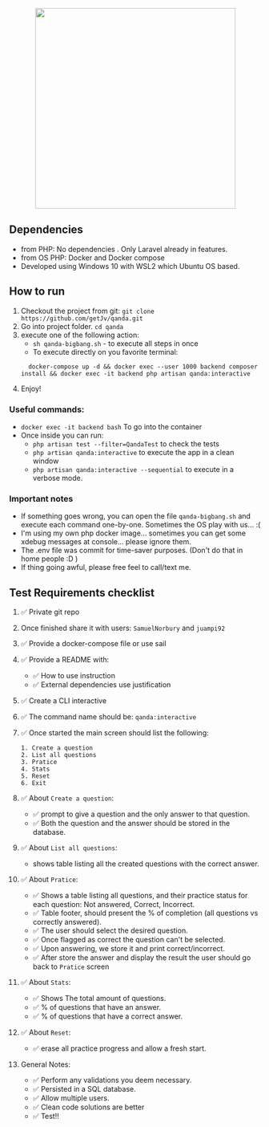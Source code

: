 <p align="center"><a href="https://laravel.com" target="_blank"><img src="https://raw.githubusercontent.com/laravel/art/master/logo-lockup/5%20SVG/2%20CMYK/1%20Full%20Color/laravel-logolockup-cmyk-red.svg" width="400"></a></p>

## Dependencies

- from PHP: No dependencies . Only Laravel already in features. 
- from OS PHP: Docker and Docker compose
- Developed using Windows 10 with WSL2 which Ubuntu OS based.

## How to run

1. Checkout the project from git: `git clone https://github.com/getJv/qanda.git`
2. Go into project folder. `cd qanda`
3. execute one of the following action: 
   * `sh qanda-bigbang.sh` - to execute all steps in once
   *  To execute directly on you favorite terminal:
   ```
     docker-compose up -d && docker exec --user 1000 backend composer install && docker exec -it backend php artisan qanda:interactive  
   ```
4. Enjoy!

### Useful commands:
* `docker exec -it backend bash` To go into the container
* Once inside you can run:
   * `php artisan test --filter=QandaTest` to check the tests
   * `php artisan qanda:interactive` to execute the app in a clean window
   * `php artisan qanda:interactive --sequential` to execute in a verbose mode. 


### Important notes
 
* If something goes wrong, you can open the file `qanda-bigbang.sh` and execute each command one-by-one. Sometimes the OS play with us... :(
* I'm using my own php docker image... sometimes you can get some xdebug messages at console... please ignore them.
* The .env file was commit for time-saver purposes. (Don't do that in home people :D )
* If thing going awful, please free feel to call/text me.

## Test Requirements checklist

1. ✅ Private git repo
2. Once finished share it with users: `SamuelNorbury` and `juampi92`
3. ✅  Provide a docker-compose file or use sail
4. ✅  Provide a README with: 
   - ✅  How to use instruction
   - ✅  External dependencies use justification
5. ✅  Create a CLI interactive
6. ✅  The command name should be: `qanda:interactive`
7. ✅  Once started the main screen should list the following:
   ```
   1. Create a question 
   2. List all questions
   3. Pratice
   4. Stats
   5. Reset
   6. Exit
   ```
8. ✅  About `Create a question`:
   - ✅  prompt to give a question and the only answer to that question.
   - ✅  Both the question and the answer should be stored in the database.
    
9. ✅  About `List all questions`:
    - shows table listing all the created questions with the correct answer.

10. ✅  About `Pratice`:
    - ✅  Shows a table listing all questions, and their practice status for each question:
      Not answered, Correct, Incorrect.
    - ✅  Table footer, should present the % of completion (all questions vs correctly answered).
    - ✅  The user should select the desired question.
    - ✅  Once flagged as correct the question can't be selected.
    - ✅  Upon answering, we store it and print correct/incorrect.
    - ✅  After store the answer and display the result the user should go back to `Pratice` screen

11. ✅  About `Stats`: 
    - ✅  Shows The total amount of questions.
    - ✅  % of questions that have an answer.
    - ✅  % of questions that have a correct answer.

12. ✅  About `Reset`:
    - ✅  erase all practice progress and allow a fresh start.
    
13. General Notes:
    - ✅  Perform any validations you deem necessary.
    - ✅  Persisted in a SQL database.
    - ✅  Allow multiple users.
    - ✅  Clean code solutions are better
    - ✅  Test!!





